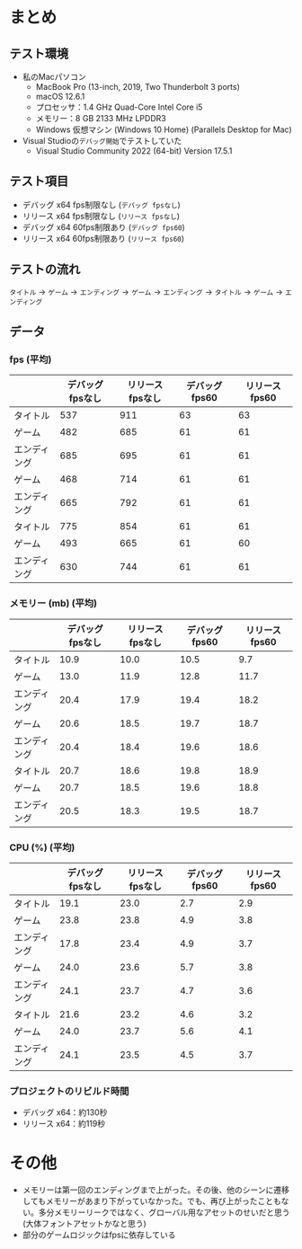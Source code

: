 # まとめ

## テスト環境

* 私のMacパソコン
	* MacBook Pro (13-inch, 2019, Two Thunderbolt 3 ports)
	* macOS 12.6.1
	* プロセッサ：1.4 GHz Quad-Core Intel Core i5
	* メモリー：8 GB 2133 MHz LPDDR3
	* Windows 仮想マシン (Windows 10 Home) (Parallels Desktop for Mac)
* Visual Studioの`デバッグ開始`でテストしていた
	* Visual Studio Community 2022 (64-bit) Version 17.5.1

## テスト項目

* デバッグ x64 fps制限なし (`デバッグ fpsなし`)
* リリース x64 fps制限なし (`リリース fpsなし`)
* デバッグ x64 60fps制限あり (`デバッグ fps60`)
* リリース x64 60fps制限あり (`リリース fps60`)

## テストの流れ

`タイトル` -> `ゲーム` -> `エンディング` -> `ゲーム` -> `エンディング` -> `タイトル` -> `ゲーム` -> `エンディング`

## データ

### fps (平均)

|               | デバッグ fpsなし | リリース fpsなし | デバッグ fps60 | リリース fps60 |
| ------------- | ------------- | -------------  | -------------- | ------------ |
| タイトル       | 537 | 911 | 63 | 63 |
| ゲーム         | 482 | 685 | 61 | 61 |
| エンディング    | 685 | 695 | 61 | 61 |
| ゲーム         | 468 | 714 | 61 | 61 |
| エンディング    | 665 | 792 | 61 | 61 |
| タイトル       | 775 | 854 | 61 | 61 |
| ゲーム        | 493 | 665 | 61 | 60 |
| エンディング   | 630 | 744 | 61 | 61 |

### メモリー (mb) (平均)

|               | デバッグ fpsなし | リリース fpsなし | デバッグ fps60 | リリース fps60 |
| ------------- | ------------- | ------------- | -------------- | ------------ |
| タイトル       | 10.9 | 10.0 | 10.5 | 9.7 |
| ゲーム         | 13.0 | 11.9 | 12.8 | 11.7 |
| エンディング    | 20.4 | 17.9 | 19.4 | 18.2 |
| ゲーム         | 20.6 | 18.5 | 19.7 | 18.7 |
| エンディング    | 20.4 | 18.4 | 19.6 | 18.6 |
| タイトル       | 20.7 | 18.6 | 19.8 | 18.9 |
| ゲーム        | 20.7 | 18.5 | 19.6 | 18.8 |
| エンディング   | 20.5 | 18.3 | 19.5 | 18.7 |

### CPU (%) (平均)

|               | デバッグ fpsなし | リリース fpsなし | デバッグ fps60 | リリース fps60 |
| ------------- | ------------- | ------------- | -------------- | ------------ |
| タイトル       | 19.1 | 23.0 | 2.7 | 2.9 |
| ゲーム         | 23.8 | 23.8 | 4.9 | 3.8 |
| エンディング    | 17.8 | 23.4 | 4.9 | 3.7 |
| ゲーム         | 24.0 | 23.6 | 5.7 | 3.8 |
| エンディング    | 24.1 | 23.7 | 4.7 | 3.6 |
| タイトル       | 21.6 | 23.2 | 4.6 | 3.2 |
| ゲーム        | 24.0 | 23.7 | 5.6 | 4.1 |
| エンディング   | 24.1 | 23.5 | 4.5 | 3.7 |

### プロジェクトのリビルド時間

* デバッグ x64：約130秒
* リリース x64：約119秒

# その他

* メモリーは第一回のエンディングまで上がった。その後、他のシーンに遷移してもメモリーがあまり下がっていなかった。でも、再び上がったこともない。多分メモリーリークではなく、グローバル用なアセットのせいだと思う(大体フォントアセットかなと思う)
* 部分のゲームロジックはfpsに依存している